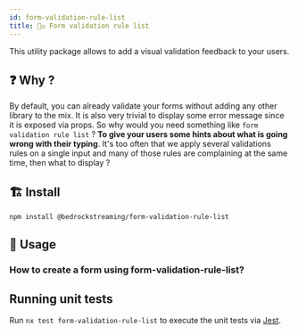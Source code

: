 ```yaml
---
id: form-validation-rule-list
title: 🧑‍⚖️ Form validation rule list
---
```


This utility package allows to add a visual validation feedback to your users.

## :question: Why ?

By default, you can already validate your forms without adding any other library to the mix. It is also very trivial to display some error message since it is exposed via props. So why would you need something like `form validation rule list` ? **To give your users some hints about what is going wrong with their typing**. It's too often that we apply several validations rules on a single input and many of those rules are complaining at the same time, then what to display ?

## :building_construction: Install

```bash
npm install @bedrockstreaming/form-validation-rule-list
```

## :rocket: Usage

### How to create a form using form-validation-rule-list?

## Running unit tests

Run `nx test form-validation-rule-list` to execute the unit tests via [Jest](https://jestjs.io).
